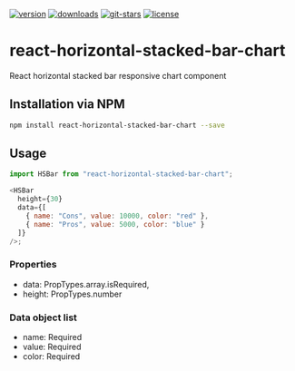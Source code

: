 [![version](https://img.shields.io/npm/v/react-horizontal-stacked-bar-chart.svg?style=flat-square)](https://www.npmjs.com/package/react-horizontal-stacked-bar-chart)
[![downloads](https://img.shields.io/npm/dt/react-horizontal-stacked-bar-chart.svg?style=flat-square)](https://npm-stat.com/charts.html?package=react-horizontal-stacked-bar-chart&from=2018-12-17)
[![git-stars](https://img.shields.io/github/stars/ricardodorosario/react-horizontal-stacked-bar-chart.svg?style=flat-square)](https://github.com/ricardodorosario/react-horizontal-stacked-bar-chart)
[![license](https://img.shields.io/github/license/ricardodorosario/react-horizontal-stacked-bar-chart.svg?style=flat-square)](http://opensource.org/licenses/MIT)

# react-horizontal-stacked-bar-chart

React horizontal stacked bar responsive chart component

## Installation via NPM

```bash
npm install react-horizontal-stacked-bar-chart --save
```

## Usage

```js
import HSBar from "react-horizontal-stacked-bar-chart";

<HSBar
  height={30}
  data={[
    { name: "Cons", value: 10000, color: "red" },
    { name: "Pros", value: 5000, color: "blue" }
  ]}
/>;
```

### Properties

- data: PropTypes.array.isRequired,
- height: PropTypes.number

### Data object list

- name: Required
- value: Required
- color: Required
